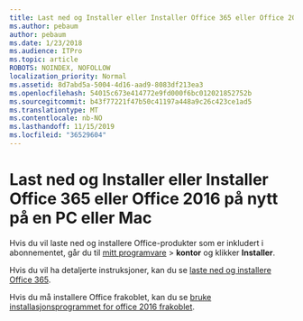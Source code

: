 ```yaml
---
title: Last ned og Installer eller Installer Office 365 eller Office 2016 på nytt på en PC eller Mac
ms.author: pebaum
author: pebaum
ms.date: 1/23/2018
ms.audience: ITPro
ms.topic: article
ROBOTS: NOINDEX, NOFOLLOW
localization_priority: Normal
ms.assetid: 8d7abd5a-5004-4d16-aad9-8083df213ea3
ms.openlocfilehash: 54015c673e414772e9fd000f6bc012021852752b
ms.sourcegitcommit: b43f77221f47b50c41197a448a9c26c423ce1ad5
ms.translationtype: MT
ms.contentlocale: nb-NO
ms.lasthandoff: 11/15/2019
ms.locfileid: "36529604"
---
```

# <a name="download-and-install-or-reinstall-office-365-or-office-2016-on-a-pc-or-mac"></a>Last ned og Installer eller Installer Office 365 eller Office 2016 på nytt på en PC eller Mac

Hvis du vil laste ned og installere Office-produkter som er inkludert i abonnementet, går du til [mitt programvare](https://portal.office.com/OLS/MySoftware.aspx) \> **kontor** og klikker **Installer**. 
  
Hvis du vil ha detaljerte instruksjoner, kan du se [laste ned og installere Office 365](https://support.office.com/article/4414eaaf-0478-48be-9c42-23adc471665816658?wt.mc_id=O365_Admin_Alch).
  
Hvis du må installere Office frakoblet, kan du se [bruke installasjonsprogrammet for office 2016 frakoblet](https://support.office.com/article/f0a85fe7-118f-41cb-a791-d59cef96ad1c?wt.mc_id=O365_Admin_Alch#OfficePlans=Office_for_business).
  

